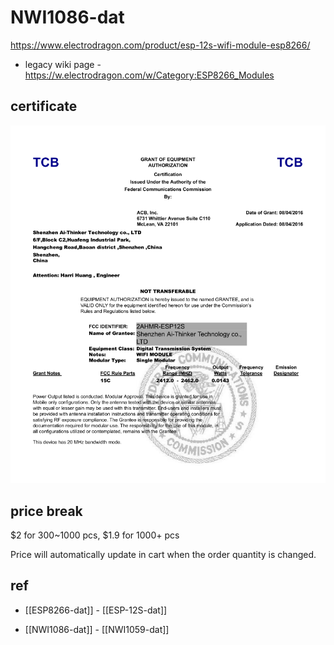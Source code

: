 
# NWI1086-dat 


https://www.electrodragon.com/product/esp-12s-wifi-module-esp8266/

- legacy wiki page - https://w.electrodragon.com/w/Category:ESP8266_Modules



## certificate 

![](2023-11-28-17-09-32.png)



## price break

$2 for 300~1000 pcs, $1.9 for 1000+ pcs

Price will automatically update in cart when the order quantity is changed.

## ref 

- [[ESP8266-dat]] - [[ESP-12S-dat]]

- [[NWI1086-dat]] - [[NWI1059-dat]]
